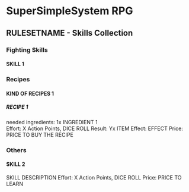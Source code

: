 # SuperSimpleSystem RPG

## RULESETNAME - Skills Collection

### Fighting Skills

#### SKILL 1

### Recipes

#### KIND OF RECIPES 1

##### RECIPE 1
needed ingredients: 1x INGREDIENT 1  
Effort: X Action Points, DICE ROLL
Result: Yx ITEM
Effect: EFFECT
Price:  PRICE TO BUY THE RECIPE

### Others

#### SKILL 2
SKILL DESCRIPTION
Effort: X Action Points, DICE ROLL
Price: PRICE TO LEARN
